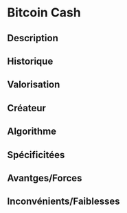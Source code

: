 <h1>Bitcoin Cash</h1>

<h2>Description</h2>

<h2>Historique</h2>

<h2>Valorisation</h2>

<h2>Créateur</h2>

<h2>Algorithme</h2>

<h2>Spécificitées</h2>

<h2>Avantges/Forces</h2>

<h2>Inconvénients/Faiblesses</h2>

